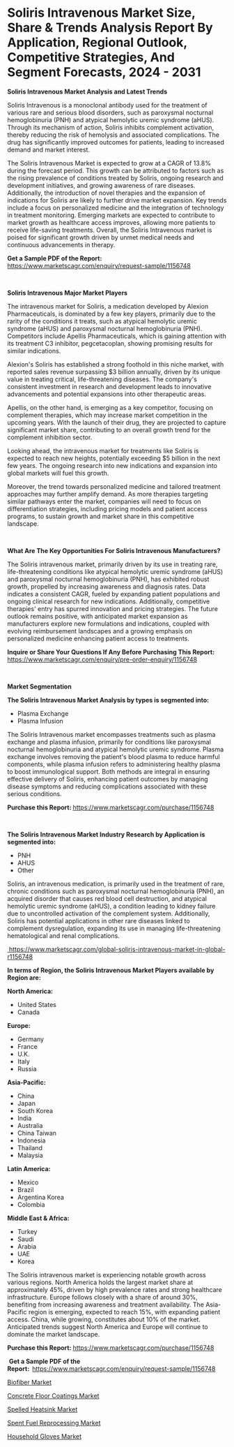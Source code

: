 <p><h1>Soliris Intravenous Market Size, Share & Trends Analysis Report By Application, Regional Outlook, Competitive Strategies, And Segment Forecasts, 2024 - 2031</h1></p><p><strong>Soliris Intravenous Market Analysis and Latest Trends</strong></p>
<p><p>Soliris Intravenous is a monoclonal antibody used for the treatment of various rare and serious blood disorders, such as paroxysmal nocturnal hemoglobinuria (PNH) and atypical hemolytic uremic syndrome (aHUS). Through its mechanism of action, Soliris inhibits complement activation, thereby reducing the risk of hemolysis and associated complications. The drug has significantly improved outcomes for patients, leading to increased demand and market interest.</p><p>The Soliris Intravenous Market is expected to grow at a CAGR of 13.8% during the forecast period. This growth can be attributed to factors such as the rising prevalence of conditions treated by Soliris, ongoing research and development initiatives, and growing awareness of rare diseases. Additionally, the introduction of novel therapies and the expansion of indications for Soliris are likely to further drive market expansion. Key trends include a focus on personalized medicine and the integration of technology in treatment monitoring. Emerging markets are expected to contribute to market growth as healthcare access improves, allowing more patients to receive life-saving treatments. Overall, the Soliris Intravenous market is poised for significant growth driven by unmet medical needs and continuous advancements in therapy.</p></p>
<p><strong>Get a Sample PDF of the Report:&nbsp;</strong> <a href="https://www.marketscagr.com/enquiry/request-sample/1156748">https://www.marketscagr.com/enquiry/request-sample/1156748</a></p>
<p>&nbsp;</p>
<p><strong>Soliris Intravenous Major Market Players</strong></p>
<p><p>The intravenous market for Soliris, a medication developed by Alexion Pharmaceuticals, is dominated by a few key players, primarily due to the rarity of the conditions it treats, such as atypical hemolytic uremic syndrome (aHUS) and paroxysmal nocturnal hemoglobinuria (PNH). Competitors include Apellis Pharmaceuticals, which is gaining attention with its treatment C3 inhibitor, pegcetacoplan, showing promising results for similar indications.</p><p>Alexion's Soliris has established a strong foothold in this niche market, with reported sales revenue surpassing $3 billion annually, driven by its unique value in treating critical, life-threatening diseases. The company's consistent investment in research and development leads to innovative advancements and potential expansions into other therapeutic areas.</p><p>Apellis, on the other hand, is emerging as a key competitor, focusing on complement therapies, which may increase market competition in the upcoming years. With the launch of their drug, they are projected to capture significant market share, contributing to an overall growth trend for the complement inhibition sector.</p><p>Looking ahead, the intravenous market for treatments like Soliris is expected to reach new heights, potentially exceeding $5 billion in the next few years. The ongoing research into new indications and expansion into global markets will fuel this growth. </p><p>Moreover, the trend towards personalized medicine and tailored treatment approaches may further amplify demand. As more therapies targeting similar pathways enter the market, companies will need to focus on differentiation strategies, including pricing models and patient access programs, to sustain growth and market share in this competitive landscape.</p></p>
<p>&nbsp;</p>
<p><strong>What Are The Key Opportunities For Soliris Intravenous Manufacturers?</strong></p>
<p><p>The Soliris intravenous market, primarily driven by its use in treating rare, life-threatening conditions like atypical hemolytic uremic syndrome (aHUS) and paroxysmal nocturnal hemoglobinuria (PNH), has exhibited robust growth, propelled by increasing awareness and diagnosis rates. Data indicates a consistent CAGR, fueled by expanding patient populations and ongoing clinical research for new indications. Additionally, competitive therapies' entry has spurred innovation and pricing strategies. The future outlook remains positive, with anticipated market expansion as manufacturers explore new formulations and indications, coupled with evolving reimbursement landscapes and a growing emphasis on personalized medicine enhancing patient access to treatments.</p></p>
<p><strong>Inquire or Share Your Questions If Any Before Purchasing This Report:</strong> <a href="https://www.marketscagr.com/enquiry/pre-order-enquiry/1156748">https://www.marketscagr.com/enquiry/pre-order-enquiry/1156748</a></p>
<p>&nbsp;</p>
<p><strong>Market Segmentation</strong></p>
<p><strong>The Soliris Intravenous Market Analysis by types is segmented into:</strong></p>
<p><ul><li>Plasma Exchange</li><li>Plasma Infusion</li></ul></p>
<p><p>The Soliris Intravenous market encompasses treatments such as plasma exchange and plasma infusion, primarily for conditions like paroxysmal nocturnal hemoglobinuria and atypical hemolytic uremic syndrome. Plasma exchange involves removing the patient's blood plasma to reduce harmful components, while plasma infusion refers to administering healthy plasma to boost immunological support. Both methods are integral in ensuring effective delivery of Soliris, enhancing patient outcomes by managing disease symptoms and reducing complications associated with these serious conditions.</p></p>
<p><strong>Purchase this Report:&nbsp;</strong><a href="https://www.marketscagr.com/purchase/1156748">https://www.marketscagr.com/purchase/1156748</a></p>
<p>&nbsp;</p>
<p><strong>The Soliris Intravenous Market Industry Research by Application is segmented into:</strong></p>
<p><ul><li>PNH</li><li>AHUS</li><li>Other</li></ul></p>
<p><p>Soliris, an intravenous medication, is primarily used in the treatment of rare, chronic conditions such as paroxysmal nocturnal hemoglobinuria (PNH), an acquired disorder that causes red blood cell destruction, and atypical hemolytic uremic syndrome (aHUS), a condition leading to kidney failure due to uncontrolled activation of the complement system. Additionally, Soliris has potential applications in other rare diseases linked to complement dysregulation, expanding its use in managing life-threatening hematological and renal complications.</p></p>
<p><a href="https://www.marketscagr.com/global-soliris-intravenous-market-in-global-r1156748">&nbsp;https://www.marketscagr.com/global-soliris-intravenous-market-in-global-r1156748</a></p>
<p><strong>In terms of Region, the Soliris Intravenous Market Players available by Region are:</strong></p>
<p>
    <p> <strong> North America: </strong>
        <ul>
            <li>United States</li>
            <li>Canada</li>
        </ul>
        </p> 
    <p> <strong> Europe: </strong>
        <ul>
            <li>Germany</li>
            <li>France</li>
            <li>U.K.</li>
            <li>Italy</li>
            <li>Russia</li>
        </ul>
        </p> 
    <p> <strong> Asia-Pacific: </strong>
        <ul>
            <li>China</li>
            <li>Japan</li>
            <li>South Korea</li>
            <li>India</li>
            <li>Australia</li>
            <li>China Taiwan</li>
            <li>Indonesia</li>
            <li>Thailand</li>
            <li>Malaysia</li>
        </ul>
        </p> 
    <p> <strong> Latin America: </strong>
        <ul>
            <li>Mexico</li>
            <li>Brazil</li>
            <li>Argentina Korea</li>
            <li>Colombia</li>
        </ul>
        </p> 
    <p> <strong> Middle East & Africa: </strong>
        <ul>
            <li>Turkey</li>
            <li>Saudi</li>
            <li>Arabia</li>
            <li>UAE</li>
            <li>Korea</li>
        </ul>
    </p>
    </p>
<p><p>The Soliris intravenous market is experiencing notable growth across various regions. North America holds the largest market share at approximately 45%, driven by high prevalence rates and strong healthcare infrastructure. Europe follows closely with a share of around 30%, benefiting from increasing awareness and treatment availability. The Asia-Pacific region is emerging, expected to reach 15%, with expanding patient access. China, while growing, constitutes about 10% of the market. Anticipated trends suggest North America and Europe will continue to dominate the market landscape.</p></p>
<p><strong>Purchase this Report: </strong><a href="https://www.marketscagr.com/purchase/1156748">https://www.marketscagr.com/purchase/1156748</a></p>
<p>&nbsp;<strong>Get a Sample PDF of the Report:&nbsp;&nbsp;</strong><a href="https://www.marketscagr.com/enquiry/request-sample/1156748">https://www.marketscagr.com/enquiry/request-sample/1156748</a></p>
<p><strong></strong></p>
<p><p><a href="https://issuu.com/reportprime-2/docs/biofiber-market-size-2030.pptx_970613bc58273b">Biofiber Market</a></p><p><a href="https://issuu.com/reportprime-2/docs/concrete-floor-coatings-market-size_477acb28de4ec9">Concrete Floor Coatings Market</a></p><p><a href="https://github.com/prosalinda88/Market-Research-Report-List-6/blob/main/spelled-heatsink-market.md">Spelled Heatsink Market</a></p><p><a href="https://www.linkedin.com/pulse/global-spent-fuel-reprocessing-market-share-growth-opportunities-cstpe?trackingId=%2B6a%2BnMgATtSoOGIObJAMow%3D%3D">Spent Fuel Reprocessing Market</a></p><p><a href="https://www.linkedin.com/pulse/strategic-roadmap-success-global-household-gloves-market-bvine?trackingId=%2FBqjPo0WQwK2gWhcAyr23A%3D%3D">Household Gloves Market</a></p></p>